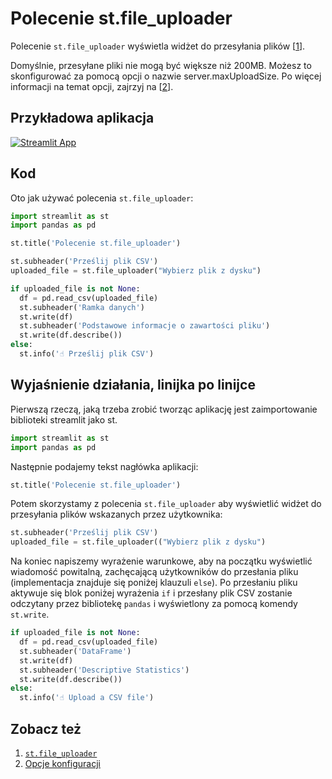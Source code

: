 # Polecenie st.file_uploader

Polecenie `st.file_uploader` wyświetla widżet do przesyłania plików [[1](https://docs.streamlit.io/library/api-reference/widgets/st.file_uploader)].

Domyślnie, przesyłane pliki nie mogą być większe niż 200MB. Możesz to skonfigurować za pomocą opcji o nazwie server.maxUploadSize. Po więcej informacji na temat opcji, zajrzyj na [[2](https://docs.streamlit.io/library/advanced-features/configuration#set-configuration-options)].

## Przykładowa aplikacja

[![Streamlit App](https://static.streamlit.io/badges/streamlit_badge_black_white.svg)](https://share.streamlit.io/dataprofessor/st.file_uploader/)

## Kod
Oto jak używać polecenia `st.file_uploader`:
```python
import streamlit as st
import pandas as pd

st.title('Polecenie st.file_uploader')

st.subheader('Prześlij plik CSV')
uploaded_file = st.file_uploader("Wybierz plik z dysku")

if uploaded_file is not None:
  df = pd.read_csv(uploaded_file)
  st.subheader('Ramka danych')
  st.write(df)
  st.subheader('Podstawowe informacje o zawartości pliku')
  st.write(df.describe())
else:
  st.info('☝️ Prześlij plik CSV')
```

## Wyjaśnienie działania, linijka po linijce
Pierwszą rzeczą, jaką trzeba zrobić tworząc aplikację jest zaimportowanie biblioteki streamlit jako st.
```python
import streamlit as st
import pandas as pd
```

Następnie podajemy tekst nagłówka aplikacji:
```python
st.title('Polecenie st.file_uploader')
```

Potem skorzystamy z polecenia `st.file_uploader` aby wyświetlić widżet do przesyłania plików wskazanych przez użytkownika:
```python
st.subheader('Prześlij plik CSV')
uploaded_file = st.file_uploader(("Wybierz plik z dysku")
```

Na koniec napiszemy wyrażenie warunkowe, aby na początku wyświetlić wiadomość powitalną, zachęcającą użytkowników do przesłania pliku (implementacja znajduje się poniżej klauzuli `else`). Po przesłaniu pliku aktywuje się blok poniżej wyrażenia `if` i przesłany plik CSV zostanie odczytany przez bibliotekę `pandas` i wyświetlony za pomocą komendy `st.write`.

```python
if uploaded_file is not None:
  df = pd.read_csv(uploaded_file)
  st.subheader('DataFrame')
  st.write(df)
  st.subheader('Descriptive Statistics')
  st.write(df.describe())
else:
  st.info('☝️ Upload a CSV file')
```

## Zobacz też
1. [`st.file_uploader`](https://docs.streamlit.io/library/api-reference/widgets/st.file_uploader)
2. [Opcje konfiguracji](https://docs.streamlit.io/library/advanced-features/configuration#set-configuration-options)
